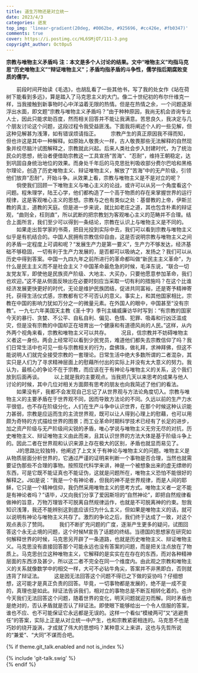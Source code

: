 ```yaml
---
title: 道生万物还是对立统一
date: 2023/4/3
categories: 迸发
top_img: 'linear-gradient(20deg, #0062be, #925696, #cc426e, #fb0347)'
comments: true
cover: https://i.postimg.cc/HL6SMjQT/111-3.png
copyright_author: Oct0pu5
---
```


**宗教与唯物主义矛盾吗**
**注：本文是多个人讨论的结果。文中“唯物主义”均指马克思“历史唯物主义”“辩证唯物主义”；矛盾均指矛盾的斗争性，儒学指后期腐败变质的儒学。**

&ensp;&ensp;&ensp;&ensp;前段时间开始读《毛选》，也胡乱看了一些其他书，写了我的处女作《站在荷树下能看到多远》，算是踏入了马克思主义的大门。像二十世纪初的布尔什维克一样，当我接触到新事物时心中洋溢着无限的热情。但是在热情之余，一个问题逐渐浮出水面，即文题“宗教与唯物主义矛盾吗？”由于种种原因，我尚无机会咨询专业人士，因此只能求助百度，然而相关回答并不能让我满意。苦思良久，我决定与几个朋友讨论这个问题，这段过程令我受益匪浅。下面我将阐述个人的一些见解，但这种见解甚为浅薄，如有错误烦请指正。
&ensp;&ensp;&ensp;&ensp;宗教产生的真正原因我不得而知，但也许这是其中一种解释。如原始人敬畏火一样，古人敬畏那些无法解释的自然现象并绞尽脑汁试图解释之，宗教就此兴起。后来人类社会步入封建时代，为了统治民众的思想，统治者便借助宗教这一工具宣扬“苦海”、“忍耐”，维持王朝稳定，达到巩固自身统治地位的效果。而身处千年后的马克思批判吸收部分费尔巴哈和黑格尔理论，创造了历史唯物主义、辩证唯物主义，解放了“苦海”中的无产阶级，引领他们放弃“忍耐”，开始斗争。从效果上看，宗教与唯物主义是不是对立的呢？
&ensp;&ensp;&ensp;&ensp;倘使我们回顾一下唯物主义与唯心主义的论战，或许可以从另一个角度看这个问题。程朱理学，陆王心学，他们都构造了一个高于物质的存在来掌握世界的运行规律，这是客观唯心主义的思想。宗教与之也有类似之处：基督教的上帝，伊斯兰教的真主，道教的天庭。但是进一步来说，就比如老庄之道，其也包含朴素的辩证观，“曲则全，枉则直”，所以武断的把宗教划为客观唯心主义的范畴并不合理。结合上面所言，我们至少可以得到一条结论，宗教在认识上与唯物主义是不同的。
&ensp;&ensp;&ensp;&ensp;如果走出哲学家的书斋，把目光投到实际中去，我们可以看到宗教与唯物主义似乎是有机结合的。中国人民拥有宗教信仰自由，这是否说明宗教与唯物主义之间的矛盾一定程度上可调和呢？“发展生产力是第一要义”，生产力不够发达，经济基础不够稳固，一切有利于生产力发展的，是否都可以吸纳之，发扬之？我们可以从历史中得到答案。中国一九四九年之前所进行的革命都叫做“新民主主义革命”，为什么是民主主义而不是社会主义？中国革命最危急的时候，毛泽东说，“联合一切友党友军，即使他是民族资产阶级、大地主、大买办，只要他愿意参加革命，我们也欢迎。”这不是从侧面反映出在必要时刻应当采取一切有利的措施吗？在这个比谁经济发展更快更好的时代，无论是维护民族团结，促进共同富裕，还是寄予精神寄托，获得生活仪式感，宗教都有它不可否认的意义。事实上，和其他国家相比，宗教在中国的影响力犹如万分之一的微量元素。在外国人的眼中，中国甚至“没有宗教”。一九七六年美国天主教《圣十字》季刊主编威廉访华时写到：“有宗教的国家今天的暴行、贪婪、不公平、自私自利、偏见、色情、犯罪、吸毒和行凶泛滥成灾，但是没有宗教的中国却正在培育出一个健康和有道德风尚的人民。”这样，从内外两个视角来看，宗教和唯物主义可以共存。
&ensp;&ensp;&ensp;&ensp;况且，信宗教并不妨碍唯物主义者这一身份。两会上经常可以看到少民党员，难道他们都失去宗教信仰了吗？我们日常生活中也可见一些与宗教相关的行为，盘佛珠，做礼拜，求神拜佛，但这不能说明人们就完全接受宗教的一套理论。日常生活中绝大多数所谓的二者混杂，其实只是人们为了寻求精神层面上的慰藉所付出的实际上并没有太大意义的努力。我认为，最核心的争论不在于宗教，而应该在于有神论与唯物主义的关系，这个我们放到后面再谈。
&ensp;&ensp;&ensp;&ensp;以上就是我的主要观点。当我把几天以来思考的成果与他人讨论的时候，其中几位对相关方面颇有思考的朋友也向我简述了他们的看法。
&ensp;&ensp;&ensp;&ensp;如果没有F，我都不会发现自己忘记了从世界观与方法论角度切入。宗教与唯物主义的主要矛盾在于世界观不同，因而导致方法论的不同。久远以前的生产力水平很低，也不存在阶级分化，人们在生产斗争中认识世界，在那个时候这种认识能力甚弱，宗教是应运而生的主流世界观，既可以让人得到心理上的慰藉，也可以用颇为奇特的方式描绘世界的图景；而工业革命时期科学技术已经有了长足的进步，加之资产阶级与无产阶级间尖锐的矛盾，唯心学说与唯物主义无穷无尽的对抗，历史唯物主义、辩证唯物主义由此而来，且其认识世界的方法大体是基于阶级斗争上的。因此二者在世界观和认识来源上存在极大的区别，矛盾也就显而易见了。
&ensp;&ensp;&ensp;&ensp;J的思路比较独特，他阐述了上文关于有神论与唯物主义的问题。唯物主义是从物质层面分析世界的，它通过严谨的证明来判断一个事物是否合理，当然也就需要证伪那些不合理的事物。按照现代科学来讲，神是一个被想象出来的虚无缥缈的东西，可是它既不能证真也不能证伪，这就是问题所在，唯物主义恐怕不能很好的解释之。J如是说：“我是一个有神论者，但我的神不是世界规律，而是人间的耶稣，它只是一个精神信仰，我仍然采用唯物主义的思考方式。唯物主义者一定不能是有神论者吗？”语毕，J又向我们分享了爱因斯坦的“自然神论”，即把自然规律看做神的旨意，万物万理皆不可脱离自然规律运作，也就是不可脱离神的约束。恕我知识浅薄，我还不能辨别这到底应该归为什么主义，但如果是唯物主义的话，就可以说明有神论与唯物主义共存了。激烈的争论之后，我们终于达成了一致，对这个观点表示了赞同。
&ensp;&ensp;&ensp;&ensp;我们不断扩充问题的广度，逐渐产生更多的疑问，试图回答这个永无止境的问题，这个时候M宣告了话题的终结。当德国的思想家在研究如何解释世界的时候，马克思另开辟了一条道路，也就是历史唯物主义、辩证唯物主义。马克思没有直接回答那个可能永远也没有答案的问题，而是把关注点放在了物质上。马克思创立这种唯物主义，它解释的是实实在在存在的东西，而对各种精神层面的东西涉及甚少，所以这二者不完全在同一个维度内。由此观之宗教和唯物主义的关系就像数学中的相交一样，大可不必钻牛角尖，答案并不非黑即白，否则就违背了辩证法。
&ensp;&ensp;&ensp;&ensp;这是因无法回答这个问题不得已之下做的妥协吗？仔细想想，这可能才是真正负责的回答。毕竟，一切事物都是发展的，绝不是一成不变的，真理也是如此。辩证法告诉我们，相对立的事物总是不断互相转化着的。也许今天我们无法回答这个问题，随着世界的变化，明天问题就迎刃而解。同时矛盾也是绝对的，否认矛盾就是否认了辩证法。即使眼下能够给出一个令人信服的答案，谁也不应、也不可能保证它永远都是无误的。这样一个看似“模棱两可”又“逃避责任”的答案，实际上正是从对立统一中产生，也和宗教紧密相连的。马克思不也是巧妙的绕开漩涡，才成就了伟大的思想吗？某种意义上来讲，这也与先哲所说的“兼爱”、“大同”不谋而合吧。

{% if theme.git_talk.enabled and not is_index %}  
<div>{% include 'git-talk.swig' %}</div>  
{% endif %}